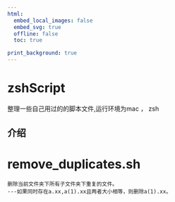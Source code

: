 ```yaml
---
html:
  embed_local_images: false
  embed_svg: true
  offline: false
  toc: true

print_background: true
---
```


# zshScript
整理一些自己用过的的脚本文件,运行环境为mac ， zsh

## 介绍

# remove_duplicates.sh
    删除当前文件夹下所有子文件夹下重复的文件。
    ---如果同时存在a.xx,a(1).xx且两者大小相等，则删除a(1).xx。